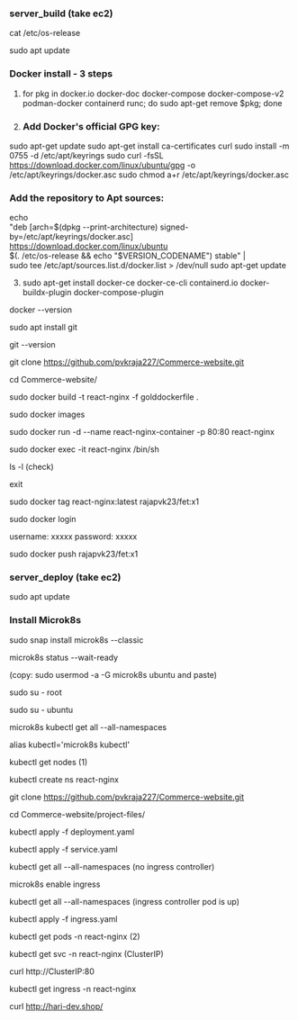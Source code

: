 ### server_build (take ec2)

cat /etc/os-release

sudo apt update

### Docker install - 3 steps

1. for pkg in docker.io docker-doc docker-compose docker-compose-v2 podman-docker containerd runc; do sudo apt-get remove $pkg; done

2. ### Add Docker's official GPG key:
sudo apt-get update
sudo apt-get install ca-certificates curl
sudo install -m 0755 -d /etc/apt/keyrings
sudo curl -fsSL https://download.docker.com/linux/ubuntu/gpg -o /etc/apt/keyrings/docker.asc
sudo chmod a+r /etc/apt/keyrings/docker.asc

### Add the repository to Apt sources:
echo \
  "deb [arch=$(dpkg --print-architecture) signed-by=/etc/apt/keyrings/docker.asc] https://download.docker.com/linux/ubuntu \
  $(. /etc/os-release && echo "$VERSION_CODENAME") stable" | \
  sudo tee /etc/apt/sources.list.d/docker.list > /dev/null
sudo apt-get update

3. sudo apt-get install docker-ce docker-ce-cli containerd.io docker-buildx-plugin docker-compose-plugin

docker --version

sudo apt install git

git --version

git clone https://github.com/pvkraja227/Commerce-website.git

cd Commerce-website/

sudo docker build -t react-nginx -f golddockerfile .

sudo docker images

sudo docker run -d --name react-nginx-container -p 80:80 react-nginx

sudo docker exec -it react-nginx /bin/sh

ls -l (check)

exit

sudo docker tag react-nginx:latest rajapvk23/fet:x1

sudo docker login

username: xxxxx
password: xxxxx

sudo docker push rajapvk23/fet:x1

### server_deploy (take ec2)

sudo apt update

### Install Microk8s

sudo snap install microk8s --classic

microk8s status --wait-ready

(copy: sudo usermod -a -G microk8s ubuntu and paste)

sudo su - root

sudo su - ubuntu

microk8s kubectl get all --all-namespaces

alias kubectl='microk8s kubectl'

kubectl get nodes (1)

kubectl create ns react-nginx

git clone https://github.com/pvkraja227/Commerce-website.git

cd Commerce-website/project-files/

kubectl apply -f deployment.yaml

kubectl apply -f service.yaml

kubectl get all --all-namespaces (no ingress controller)

microk8s enable ingress

kubectl get all --all-namespaces (ingress controller pod is up)

kubectl apply -f ingress.yaml

kubectl get pods -n react-nginx (2)

kubectl get svc -n react-nginx (ClusterIP)

curl http://ClusterIP:80

kubectl get ingress -n react-nginx

curl http://hari-dev.shop/
